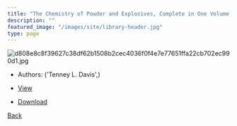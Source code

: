 ```yaml
---
title: "The Chemistry of Powder and Explosives, Complete in One Volume (OCR)"
description: ""
featured_image: "/images/site/library-header.jpg"
type: page
---
```


![d808e8c8f39627c38df62b1508b2cec4036f0f4e7e77651ffa22cb702ec990d1.jpg](https://drive.google.com/uc?export=view&id=1ZgNf9j3ZVLs3Tt-cVGVRXXBJ5M1_sAve)
* Authors: ('Tenney L. Davis',)
* [View](https://drive.google.com/uc?export=view&id=1u0fXIGLMlXmE46hCVqz3xRzxjNRFXV3N)

* [Download](https://drive.google.com/uc?export=download&id=1u0fXIGLMlXmE46hCVqz3xRzxjNRFXV3N)

[Back](http://localhost:1313/library/ebooks/
)
